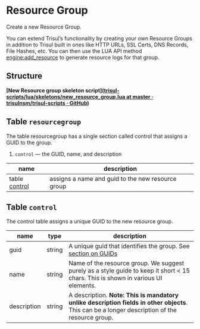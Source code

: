 # Resource Group

Create a new Resource Group.

You can extend Trisul’s functionality by creating your own Resource Groups in addition to Trisul built in ones like HTTP URLs, SSL Certs, DNS Records, File Hashes, etc. You can then use the LUA API method [engine:add_resource](/docs/lua/obj_engine#functionadd_resource) to generate resource logs for that group.

## Structure

**[New Resource group skeleton script]([trisul-scripts/lua/skeletons/new_resource_group.lua at master · trisulnsm/trisul-scripts · GitHub](https://github.com/trisulnsm/trisul-scripts/blob/master/lua/skeletons/new_resource_group.lua))**

## Table `resourcegroup`

The table resourcegroup has a single section called control that assigns a GUID to the group.

1. `control` — the GUID, name, and description

| name                                                                       | description                                       |
| -------------------------------------------------------------------------- | ------------------------------------------------- |
| table [control](/docs/lua/resource_group#tablecontrol) | assigns a name and guid to the new resource group |

## Table `control`

The control table assigns a unique GUID to the new resource group.

| name        | type   | description                                                                                                                                    |
| ----------- | ------ | ---------------------------------------------------------------------------------------------------------------------------------------------- |
| guid        | string | A unique guid that identifies the group. See [section on GUIDs](/docs/lua/basics#on-guids)                                          |
| name        | string | Name of the resource group. We suggest purely as a style guide to keep it short < 15 chars. This is shown in various UI elements.              |
| description | string | A description. **Note: This is mandatory unlike description fields in other objects**. This can be a longer description of the resource group. |
